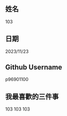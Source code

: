 姓名
----
103

日期
----
2023/11/23

Github Username
---------------
p96901100

我最喜歡的三件事
---------------
103 103 103